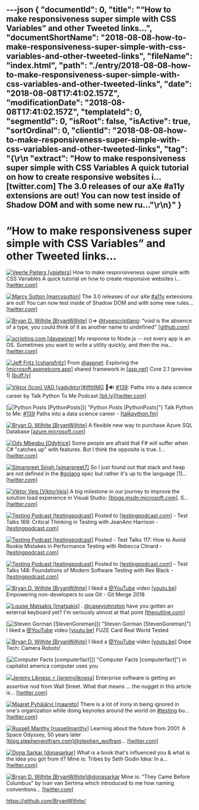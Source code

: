 ---json
{
  "documentId": 0,
  "title": "“How to make responsiveness super simple with CSS Variables” and other Tweeted links…",
  "documentShortName": "2018-08-08-how-to-make-responsiveness-super-simple-with-css-variables-and-other-tweeted-links",
  "fileName": "index.html",
  "path": "./entry/2018-08-08-how-to-make-responsiveness-super-simple-with-css-variables-and-other-tweeted-links",
  "date": "2018-08-08T17:41:02.157Z",
  "modificationDate": "2018-08-08T17:41:02.157Z",
  "templateId": 0,
  "segmentId": 0,
  "isRoot": false,
  "isActive": true,
  "sortOrdinal": 0,
  "clientId": "2018-08-08-how-to-make-responsiveness-super-simple-with-css-variables-and-other-tweeted-links",
  "tag": "{\r\n  \"extract\": \"How to make responsiveness super simple with CSS Variables A quick tutorial on how to create responsive websites i…       [twitter.com] The 3.0 releases of our aXe       #a11y extensions are out! You can now test inside of Shadow DOM and with some new ru...\"\r\n}"
}
---

# “How to make responsiveness super simple with CSS Variables” and other Tweeted links…

[<img alt="Veerle Pieters [vpieters]" src="https://songhay.blob.core.windows.net/shared-social-twitter/vpieters.png">](http://veerle.duoh.com/ "Veerle Pieters [vpieters]") How to make responsiveness super simple with CSS Variables A quick tutorial on how to create responsive websites i… [[twitter.com]](https://twitter.com/i/web/status/981489191027724293)

[<img alt="Marcy Sutton [marcysutton]" src="https://songhay.blob.core.windows.net/shared-social-twitter/marcysutton.jpg">](http://marcysutton.com/ "Marcy Sutton [marcysutton]") The 3.0 releases of our aXe [#a11y](http://twitter.com/search?q=%23a11y) extensions are out! You can now test inside of Shadow DOM and with some new rules… [[twitter.com]](https://twitter.com/i/web/status/981216839723200512)

[<img alt="Bryan D. Wilhite [BryanWilhite]" src="https://songhay.blob.core.windows.net/shared-social-twitter/BryanWilhite.jpeg">](http://songhayblog.azurewebsites.net/ "Bryan D. Wilhite [BryanWilhite]") ()=> [@typescriptlang](http://twitter.com/typescriptlang): “void is the absence of a type, you could think of it as another name to undefined” [[github.com]](https://github.com/Microsoft/TypeScript/issues/8322)

[<img alt="scripting.com [davewiner]" src="https://songhay.blob.core.windows.net/shared-social-twitter/davewiner.jpg">](http://scripting.com/ "scripting.com [davewiner]") My response to Node.js -- not every app is an OS. Sometimes you want to write a utility quickly, and then the ina… [[twitter.com]](https://twitter.com/i/web/status/981907379678842880)

[<img alt="Jeff Fritz [csharpfritz]" src="https://songhay.blob.core.windows.net/shared-social-twitter/csharpfritz.jpg">](http://jeffreyfritz.com/ "Jeff Fritz [csharpfritz]") From [@aspnet](http://twitter.com/aspnet): Exploring the [[microsoft.aspnetcore.app]](http://Microsoft.AspNetCore.App) shared framework in [[asp.net]](http://ASP.NET) Core 2.1 (preview 1) [[buff.ly]](https://buff.ly/2HLplIs)

[<img alt="Viktor (Icon) VAD [vadviktor]" src="https://songhay.blob.core.windows.net/shared-social-twitter/vadviktor.jpeg">](https://github.com/vadviktor "Viktor (Icon) VAD [vadviktor]")[#iftttIMG](http://twitter.com/search?q=%23iftttIMG) 🐣🔊 [#139](http://twitter.com/search?q=%23139): Paths into a data science career by Talk Python To Me Podcast [[bit.ly]](http://bit.ly/2BlfuWm)[[twitter.com]](https://twitter.com/vadviktor/status/935953297357320193/photo/1)

[<img alt="Python Posts [PythonPosts]" src="https://songhay.blob.core.windows.net/shared-social-twitter/PythonPosts.jpg">]( "Python Posts [PythonPosts]") Talk Python to Me: [#139](http://twitter.com/search?q=%23139) Paths into a data science career - [[talkpython.fm]](https://talkpython.fm/episodes/show/139/paths-into-a-data-science-career)

[<img alt="Bryan D. Wilhite [BryanWilhite]" src="https://songhay.blob.core.windows.net/shared-social-twitter/BryanWilhite.jpeg">](http://songhayblog.azurewebsites.net/ "Bryan D. Wilhite [BryanWilhite]") A flexible new way to purchase Azure SQL Database [[azure.microsoft.com]](https://azure.microsoft.com/blog/a-flexible-new-way-to-purchase-azure-sql-database/)

[<img alt="Ody Mbegbu [Odytrice]" src="https://songhay.blob.core.windows.net/shared-social-twitter/Odytrice.jpg">](https://medium.com/@odytrice "Ody Mbegbu [Odytrice]") Some people are afraid that F# will suffer when C# "catches up" with features. But I think the opposite is true. I… [[twitter.com]](https://twitter.com/i/web/status/981603722462625794)

[<img alt="Simarpreet Singh [simarpreet7]" src="https://songhay.blob.core.windows.net/shared-social-twitter/simarpreet7.jpg">](http://simar7.github.io/ "Simarpreet Singh [simarpreet7]") So I just found out that stack and heap are not defined in the [#golang](http://twitter.com/search?q=%23golang) spec but rather it's up to the language [1]… [[twitter.com]](https://twitter.com/i/web/status/959642288900120576)

[<img alt="Viktor Veis [ViktorVeis]" src="https://songhay.blob.core.windows.net/shared-social-twitter/ViktorVeis.jpg">](http://about.me/viktorveis "Viktor Veis [ViktorVeis]") A big milestone in our journey to improve the solution load experience in Visual Studio: [[blogs.msdn.microsoft.com]](https://blogs.msdn.microsoft.com/visualstudio/2018/04/04/load-solutions-faster-with-visual-studio-2017-version-15-6/). S… [[twitter.com]](https://twitter.com/i/web/status/981579677398532096)

[<img alt="Testing Podcast [testingpodcast]" src="https://songhay.blob.core.windows.net/shared-social-twitter/testingpodcast.jpg">](http://testingpodcast.com/ "Testing Podcast [testingpodcast]") Posted to [[testingpodcast.com]](http://testingpodcast.com) - Test Talks 169: Critical Thinking in Testing with JeanAnn Harrison - [[testingpodcast.com]](https://testingpodcast.com/169-critical-thinking-in-testing-with-jeanann-harrison/)

[<img alt="Testing Podcast [testingpodcast]" src="https://songhay.blob.core.windows.net/shared-social-twitter/testingpodcast.jpg">](http://testingpodcast.com/ "Testing Podcast [testingpodcast]") Posted - Test Talks 117: How to Avoid Rookie Mistakes in Performance Testing with Rebecca Clinard - [[testingpodcast.com]](https://testingpodcast.com/117-how-to-avoid-rookie-mistakes-in-performance-testing-with-rebecca-clinard/)

[<img alt="Testing Podcast [testingpodcast]" src="https://songhay.blob.core.windows.net/shared-social-twitter/testingpodcast.jpg">](http://testingpodcast.com/ "Testing Podcast [testingpodcast]") Posted to [[testingpodcast.com]](http://testingpodcast.com) - Test Talks 148: Foundations of Modern Software Testing with Rex Black - [[testingpodcast.com]](https://testingpodcast.com/148-foundations-of-modern-software-testing-with-rex-black/)

[<img alt="Bryan D. Wilhite [BryanWilhite]" src="https://songhay.blob.core.windows.net/shared-social-twitter/BryanWilhite.jpeg">](http://songhayblog.azurewebsites.net/ "Bryan D. Wilhite [BryanWilhite]") I liked a [@YouTube](http://twitter.com/YouTube) video [[youtu.be]](http://youtu.be/pY5i0Io86UQ?a) Empowering non-developers to use Git - Git Merge 2018

[<img alt="Louise Matsakis [lmatsakis]" src="https://songhay.blob.core.windows.net/shared-social-twitter/lmatsakis.jpg">](http://louisematsakis.com/ "Louise Matsakis [lmatsakis]") . [@caseyjohnston](http://twitter.com/caseyjohnston) have you gotten an external keyboard yet? I'm seriously almost at that point [[theoutline.com]](https://theoutline.com/post/2402/the-new-macbook-keyboard-is-ruining-my-life)

[<img alt="Steven Gorman [StevenGoreman]" src="https://songhay.blob.core.windows.net/shared-social-twitter/StevenGoreman.jpg">]( "Steven Gorman [StevenGoreman]") I liked a [@YouTube](http://twitter.com/YouTube) video [[youtu.be]](http://youtu.be/YrpxPxcd1wA?a) FUZE Card Real World Tested

[<img alt="Bryan D. Wilhite [BryanWilhite]" src="https://songhay.blob.core.windows.net/shared-social-twitter/BryanWilhite.jpeg">](http://songhayblog.azurewebsites.net/ "Bryan D. Wilhite [BryanWilhite]") I liked a [@YouTube](http://twitter.com/YouTube) video [[youtu.be]](http://youtu.be/UIwdCN4dV6w?a) Dope Tech: Camera Robots!

[<img alt="Computer Facts [computerfact]" src="https://songhay.blob.core.windows.net/shared-social-twitter/computerfact.jpg">]( "Computer Facts [computerfact]") in capitalist america computer uses you

[<img alt="Jeremy Likness ⚡️ [jeremylikness]" src="https://songhay.blob.core.windows.net/shared-social-twitter/jeremylikness.jpg">](https://blog.jeremylikness.com/ "Jeremy Likness ⚡️ [jeremylikness]") Enterprise software is getting an assertive nod from Wall Street. What that means ... the nugget in this article is… [[twitter.com]](https://twitter.com/i/web/status/981903317604487168)

[<img alt="Maaret Pyhäjärvi [maaretp]" src="https://songhay.blob.core.windows.net/shared-social-twitter/maaretp.jpg">](http://maaretp.com/ "Maaret Pyhäjärvi [maaretp]") There is a lot of irony in being ignored in one's organization while doing keynotes around the world on [#testing](http://twitter.com/search?q=%23testing) bu… [[twitter.com]](https://twitter.com/i/web/status/981889419962716160)

[<img alt="Russell Manthy [russellmanthy]" src="https://songhay.blob.core.windows.net/shared-social-twitter/russellmanthy.jpg">](http://www.interiorarchitects.com/ "Russell Manthy [russellmanthy]") Learning about the future from 2001: A Space Odyssey, 50 years later [[blog.stephenwolfram.com]](http://blog.stephenwolfram.com/2018/04/learning-about-the-future-from-2001-a-space-odyssey-fifty-years-later/)[@stephen_wolfram](http://twitter.com/stephen_wolfram)… [[twitter.com]](https://twitter.com/i/web/status/981923225021173760)

[<img alt="Dona Sarkar [donasarkar]" src="https://songhay.blob.core.windows.net/shared-social-twitter/donasarkar.jpg">](http://donasarkar.com/ "Dona Sarkar [donasarkar]") What is a book that's influenced you & what is the idea you got from it? Mine is: Tribes by Seth Godin Idea: In a… [[twitter.com]](https://twitter.com/i/web/status/981898443642757120)

[<img alt="Bryan D. Wilhite [BryanWilhite]" src="https://songhay.blob.core.windows.net/shared-social-twitter/BryanWilhite.jpeg">](http://songhayblog.azurewebsites.net/ "Bryan D. Wilhite [BryanWilhite]")[@donasarkar](http://twitter.com/donasarkar) Mine is: "They Came Before Columbus" by Ivan van Sertima which introduced to me how naming conventions… [[twitter.com]](https://twitter.com/i/web/status/981913793646112769)

<https://github.com/BryanWilhite/>
